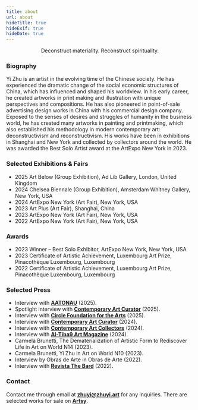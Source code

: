 ```yaml
---
title: about
url: about
hideTitle: true
hideExif: true
hideDate: true
---
```


<div align="center">
    <p>
        Deconstruct materiality. Reconstruct spirituality.
    </p>  
</div>

### Biography

Yi Zhu is an artist in the evolving time of the Chinese society. He has experienced the dramatic change of the social economic structures of China, which has influenced and shaped his worldview. In his early career, he created artworks in print making and illustration with unique perspectives and compositions. He has also pioneered in point-of-sale advertising design works in China with his commercial design company. Exposed to the senses of desires and struggles of humanity in the business world, he has created many artworks in painting and printmaking, which also established his methodology in modern contemporary art: deconstructivism and reconstructivism. His works have been in exhibitions in Shanghai and New York and collected by collectors around the world. He was awarded the Best Solo Artist award at the ArtExpo New York in 2023.

### Selected Exhibitions & Fairs

- 2025        Art Below (Group Exhibition), Ad Lib Gallery, London, United Kingdom
- 2024        Chelsea Biennale (Group Exhibition), Amsterdam Whitney Gallery, New York, USA
- 2024        ArtExpo New York (Art Fair), New York, USA
- 2023        Art Plus (Art Fair), Shanghai, China
- 2023        ArtExpo New York (Art Fair), New York, USA
- 2022        ArtExpo New York (Art Fair), New York, USA

### Awards
- 2023        Winner – Best Solo Exhibitor, ArtExpo New York, New York, USA
- 2023        Certificate of Artistic Achievement, Luxembourg Art Prize, Pinacothèque Luxembourg, Luxembourg 
- 2022        Certificate of Artistic Achievement, Luxembourg Art Prize, Pinacothèque Luxembourg, Luxembourg 

### Selected Press
- Interview with [**AATONAU**](https://aatonau.com/yi-zhu-deconstructing-and-reconstructing-reality/) (2025).
- Spotlight interview with [**Contemporary Art Curator**](https://www.contemporaryartcuratormagazine.com/home-2/yi-zhu-spotlight) (2025).
- Interview with [**Circle Foundation for the Arts**](https://circle-arts.com/yi-zhu) (2025).
- Interview with [**Contemporary Art Curator**](https://www.contemporaryartcuratormagazine.com/home-2/yi-zhu-review) (2024).
- Interview with [**Contemporary Art Collectors**](https://www.contemporary-art-collectors.com/art-insights/yi-zhu) (2024).
- Interview with [**Al-Tiba9 Art Magazine**](https://www.altiba9.com/platfrom-interviews-for-artists/yi-zhu-painting-deconstruction-reconstruction?rq=Yi-zhu) (2024).
- Carmela Brunetti, The Dematerialization of Artistic Form to Rediscover Life in Art on World N14 (2023).
- Carmela Brunetti, Yi Zhu in Art on World N10 (2023).
- Interview by Obras de Arte in Obras de Arte (2022).
- Interview with [**Revista The Bard**](https://revistathebard.com/yi-zhu/) (2022).


### Contact

Contact me through email at [**zhuyi@zhuyi.art**](mailto:zhuyi@zhuyi.art) for any inquiries. There are selected works for sale on [**Artsy**](https://www.artsy.net/artist/yi-zhu).
